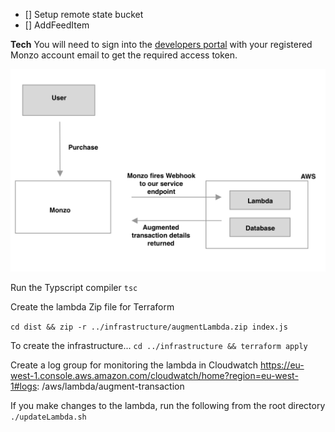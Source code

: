 - [] Setup remote state bucket
- [] AddFeedItem

**Tech**
You will need to sign into the [developers portal](https://developers.monzo.com) with your registered Monzo account email to get the required access token.

![](infrastructure/augment-trans-1.png)

Run the Typscript compiler
`tsc`

Create the lambda Zip file for Terraform

<!-- `zip -r infrastructure/augmentLambda.zip dist/index.js` -->

`cd dist && zip -r ../infrastructure/augmentLambda.zip index.js`

To create the infrastructure...
`cd ../infrastructure && terraform apply`

Create a log group for monitoring the lambda in Cloudwatch
https://eu-west-1.console.aws.amazon.com/cloudwatch/home?region=eu-west-1#logs:
/aws/lambda/augment-transaction

If you make changes to the lambda, run the following from the root directory
`./updateLambda.sh`
